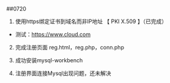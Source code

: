 ##0720

1. 使用https绑定证书到域名而非IP地址 【 PKI X.509 】（已完成）

 * 测试：https://www.cloud.com
 

2. 完成注册页面 reg.html，reg.php，conn.php


3. 成功安装mysql-workbench


4. 注册界面连接Mysql出现问题，还未解决

